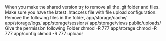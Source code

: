 When you make the shared version try to remove all the .git folder and files. Make sure you have the latest .htaccess file with file upload configuration.
Remove the following files in the folder,
app/storage/cache/
app/storage/logs/
app/storage/sessions/
app/storage/views
public/uploads/
Give the permission following Folder
chmod -R 777 app/storage
chmod -R 777 app/config
chmod -R 777 uploads